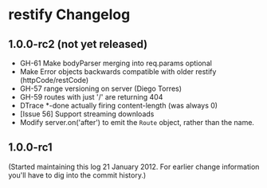 # restify Changelog

## 1.0.0-rc2 (not yet released)

- GH-61 Make bodyParser merging into req.params optional
- Make Error objects backwards compatible with older restify (httpCode/restCode)
- GH-57 range versioning on server (Diego Torres)
- GH-59 routes with just '/' are returning 404
- DTrace *-done actually firing content-length (was always 0)
- [Issue 56] Support streaming downloads
- Modify server.on('after') to emit the `Route` object, rather than the name.

## 1.0.0-rc1

(Started maintaining this log 21 January 2012. For earlier change information
you'll have to dig into the commit history.)
